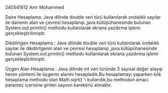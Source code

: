 240541612
Amr Mohammed

Daire Hesaplama: Java dilinde double veri türü kullanılarak ondalıklı sayılar ile dairenin alan ve çevresi hesaplanıp ,java kütüpühanesinde bulunan System.out.println() methodu kullanılarak ekrana yazdırma işlemi gerçekleştirilimiştir.

Dikdörtgen Hesaplama : Java dilinde double veri türü kullanılarak ondalıklı sayılar ile dikdörtgenin alan ve çevresi hesaplanıp ,java kütüpühanesinde bulunan System.out.println() methodu kullanılarak ekrana yazdırma işlemi gerçekleştirilimiştir.

Üçgen Alan Hesaplama : Java dilinde int veri türünde 3 sayısal değer atayıp heron yöntemi ile üçgenin alanını hesapladık.Bu hesaplamayı yaparken kök hesaplama methodu olan Math.sqrt() 'ı kullandık,bu methodun amacı parantez içerisine girilen sayının karekönü almaktır.
